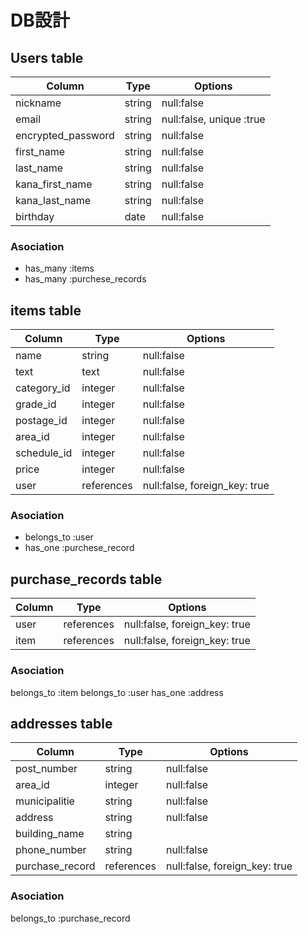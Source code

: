 # DB設計

## Users table
| Column            | Type                  | Options                             |
|-------------------|-----------------------|-------------------------------------|
| nickname          | string                | null:false                          |
| email             | string                | null:false, unique :true            |
| encrypted_password| string                | null:false                          |
| first_name        | string                | null:false                          |
| last_name         | string                | null:false                          |
| kana_first_name   | string                | null:false                          |
| kana_last_name    | string                | null:false                          |
| birthday          | date                  | null:false                          |

### Asociation

- has_many :items
- has_many :purchese_records

## items table
| Column          | Type                    | Options                            |
|-----------------|-------------------------|------------------------------------|
| name            | string                  | null:false                         |
| text            | text                    | null:false                         |
| category_id     | integer                 | null:false                         |
| grade_id        | integer                 | null:false                         |
| postage_id      | integer                 | null:false                         |
| area_id         | integer                 | null:false                         |
| schedule_id     | integer                 | null:false                         |
| price           | integer                 | null:false                         |
| user            | references              | null:false, foreign_key: true      |

### Asociation

- belongs_to :user
- has_one :purchese_record

## purchase_records table
| Column           | Type                   | Options                             |
|------------------|------------------------|-------------------------------------|
| user             | references             | null:false, foreign_key: true       |
| item             | references             | null:false, foreign_key: true       |

### Asociation

belongs_to :item
belongs_to :user
has_one :address

## addresses table
| Column           | Type                   | Options                             |
|------------------|------------------------|-------------------------------------|
| post_number      | string                 | null:false                          |
| area_id          | integer                | null:false                          |
| municipalitie    | string                 | null:false                          |
| address          | string                 | null:false                          |
| building_name    | string                 |                                     |
| phone_number     | string                 | null:false                          |
| purchase_record  | references             | null:false, foreign_key: true       |

### Asociation

belongs_to :purchase_record